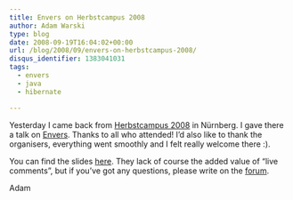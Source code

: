 ```yaml
---
title: Envers on Herbstcampus 2008
author: Adam Warski
type: blog
date: 2008-09-19T16:04:02+00:00
url: /blog/2008/09/envers-on-herbstcampus-2008/
disqus_identifier: 1383041031
tags:
  - envers
  - java
  - hibernate

---
```

Yesterday I came back from [Herbstcampus 2008][1] in Nürnberg. I gave there a talk on [Envers][2]. Thanks to all who attended! I&#8217;d also like to thank the organisers, everything went smoothly and I felt really welcome there :).

You can find the slides [here][3]. They lack of course the added value of &#8220;live comments&#8221;, but if you&#8217;ve got any questions, please write on the [forum][4].

Adam

 [1]: http://www.herbstcampus.de/
 [2]: http://www.jboss.org/envers
 [3]: http://www.jboss.org/envers/downloads/presentations
 [4]: http://www.jboss.com/index.html?module=bb&op=viewforum&f=283
